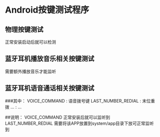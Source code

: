 Android按键测试程序
===

物理按键测试
---
正常安装启动后就可以检测

蓝牙耳机播放音乐相关按键测试
---
需要额外播放音乐才能监听

蓝牙耳机语音通话相关按键测试
---
###其中：
		     VOICE_COMMAND : 语音拨号键
		LAST_NUMBER_REDIAL : 末位重拨
		               ... : ...

##说明：
		VOICE_COMMAND 正常安装后就可以监听到
		LAST_NUMBER_REDIAL 需要将该APP放置到system/app目录下放可正常监听到
